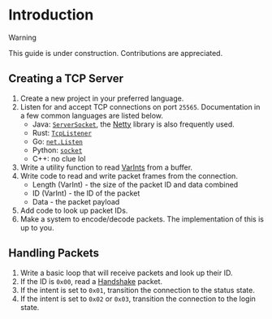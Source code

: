 # Introduction

> [!WARNING]
> This guide is under construction. Contributions are appreciated.

## Creating a TCP Server
1. Create a new project in your preferred language.
2. Listen for and accept TCP connections on port `25565`. Documentation in a few common languages are listed below.
   - Java: [`ServerSocket`](https://docs.oracle.com/en/java/javase/21/docs/api/java.base/java/net/ServerSocket.html), the [Netty](https://netty.io) library is also frequently used.
   - Rust: [`TcpListener`](https://doc.rust-lang.org/std/net/struct.TcpListener.html)
   - Go: [`net.Listen`](https://pkg.go.dev/net#Listen)
   - Python: [`socket`](https://docs.python.org/3/howto/sockets.html#creating-a-socket)
   - C++: no clue lol
3. Write a utility function to read [VarInts](/other/data-types.md#varint) from a buffer.
4. Write code to read and write packet frames from the connection.
    - Length (VarInt) - the size of the packet ID and data combined
    - ID (VarInt) - the ID of the packet
    - Data - the packet payload
5. Add code to look up packet IDs.
6. Make a system to encode/decode packets. The implementation of this is up to you.

## Handling Packets
1. Write a basic loop that will receive packets and look up their ID.
2. If the ID is `0x00`, read a [Handshake](/packets/handshake/serverbound/000-handshake.md) packet.
3. If the intent is set to `0x01`, transition the connection to the status state.
4. If the intent is set to `0x02` or `0x03`, transition the connection to the login state.